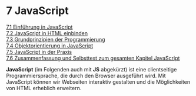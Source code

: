 # 7 JavaScript

[7.1 Einführung in JavaScript](7.1_Einfuehrung_in_JavaScript.md)<br>
[7.2 JavaScript in HTML einbinden](7.2_JavaScript_in_HTML_einbinden.md)<br>
[7.3 Grundprinzipien der Programmierung](7.3_Grundprinzipien_der_Programmierung.md)<br>
[7.4 Objektorientierung in JavaScript](7.4_Objektorientierung_in_JavaScript.md)<br>
[7.5 JavaScript in der Praxis](7.5_JavaScript_in_der_Praxis.md)<br>
[7.6 Zusammenfassung und Selbsttest zum gesamten Kapitel JavaScript](7.6_Zusammenfassung_Kapitel_JavaScript.md)<br>


**JavaScript** (im Folgenden auch mit **JS** abgekürzt) ist eine clientseitige Programmiersprache, die durch den Browser ausgeführt wird. Mit JavaScript können wir Webseiten interaktiv gestalten und die Möglichkeiten von HTML erheblich erweitern. 

